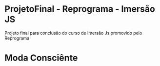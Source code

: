 # ProjetoFinal - Reprograma - Imersão JS
Projeto final para conclusão do curso de Imersão Js promovido pelo Reprograma

# Moda Consciênte
